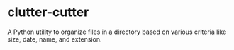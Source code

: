 # clutter-cutter
A Python utility to organize files in a directory based on various criteria like size, date, name, and extension.
